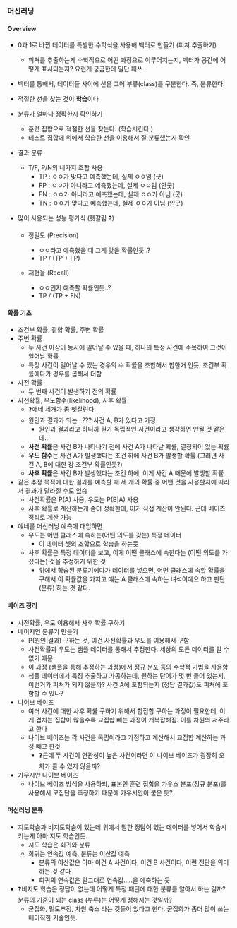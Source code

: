 ### 머신러닝

#### Overview

- 0과 1로 바뀐 데이터를 특별한 수학식을 사용해 벡터로 만들기 (피쳐 추출하기)

  - 피쳐를 추출하는게 수학적으로 어떤 과정으로 이루어지는지, 벡터가 공간에 어떻게 표시되는지? 요런게 궁금한데 일단 패쓰

- 벡터를 통해서, 데이터들 사이에 선을 그어 부류(class)를 구분한다. 즉, 분류한다.

- 적절한 선을 찾는 것이 **학습**이다

- 분류가 얼마나 정확한지 확인하기

  - 훈련 집합으로 적절한 선을 찾는다. (학습시킨다.)
  - 테스트 집합에 위에서 학습한 선을 이용해서 잘 분류했는지 확인

- 결과 분류

  - T/F, P/N의 네가지 조합 사용
    - TP : ㅇㅇ가 맞다고 예측했는데, 실제 ㅇㅇ임 (굿)
    - FP : ㅇㅇ가 아니라고 예측했는데, 실제 ㅇㅇ임 (안굿)
    - FN : ㅇㅇ가 아니라고 예측했는데, 실제 ㅇㅇ가 아님 (굿)
    - TN : ㅇㅇ가 맞다고 예측했는데, 실제 ㅇㅇ가 아님 (안굿)

- 많이 사용되는 성능 평가식 (헷갈림 ❓)

  - 정밀도 (Precision)
    - ㅇㅇ라고 예측했을 때 그게 맞을 확률인듯..?
    - TP / (TP + FP)

  - 재현율 (Recall)
    - ㅇㅇ인지 예측할 확률인듯..?
    - TP / (TP + FN)

#### 확률 기초 

- 조건부 확률, 결합 확률, 주변 확률
- 주변 확률
  - 두 사건 이상이 동시에 일어날 수 있을 때, 하나의 특정 사건에 주목하여 그것이 일어날 확률
  - 특정 사건이 일어날 수 있는 경우의 수 확률을 조합해서 합한거 인듯, 조건부 확률에다가 경우를 곱해서 더함
- 사전 확률
  - 두 번째 사건이 발생하기 전의 확률
- 사전확률, 우도함수(likelihood), 사후 확률
  - ❓얘네 세개가 좀 헷갈린다. 
  - 원인과 결과가 되는...??? 사건 A, B가 있다고 가정
    - 원인과 결과라고 하니까 뭔가 독립적인 사건이라고 생각하면 안될 것 같은데...
  - **사전 확률**은 사건 B가 나타나기 전에 사건 A가 나타날 확률, 결정되어 있는 확률
  - **우도 함수**는 사건 A가 발생했다는 조건 하에 사건 B가 발생할 확률 (그러면 사건 A, B에 대한 걍 조건부 확률인듯?)
  - **사후 확률**은 사건 B가 발생했다는 조건 하에, 이게 사건 A 때문에 발생할 확률
- 같은 추정 목적에 대한 결과를 예측할 때 세 개의 확률 중 어떤 것을 사용할지에 따라서 결과가 달라질 수도 있슴
  - 사전확률은 P(A) 사용, 우도는 P(B|A) 사용
  - 사후 확률로 계산하는게 좀더 정확한데, 이거 직접 계산이 안된다. 근데 베이즈 정리로 계산 가능
- 얘네를 머신러닝 예측에 대입하면
  - 우도는 어떤 클래스에 속하는(어떤 의도를 갖는) 특정 데이터
    - 이 데이터 셋의 조합으로 학습을 하는듯
  - 사후 확률은 특정 데이터를 보고, 이게 어떤 클래스에 속한다는 (어떤 의도를 가졌다는) 것을 추정하기 위한 것
    - 위에서 학습된 분류기에다가 데이터를 넣으면, 어떤 클래스에 속할 확률을 구해서 이 확률값을 가지고 얘는 A 클래스에 속하는 녀석이예요 하고 판단 (분류) 하는 것 같다.

#### 베이즈 정리

- 사전확률, 우도 이용해서 사후 확률 구하기
- 베이지언 분류기 만들기
  - P(원인|결과) 구하는 것, 이건 사전확률과 우도를 이용해서 구함
  - 사전확률과 우도는 샘플 데이터를 통해서 추정한다. 세상의 모든 데이터를 알 수 없기 때문
  - 이 과정 (샘플을 통해 추정하는 과정)에서 정규 분포 등의 수학적 기법을 사용함
  - 샘플 데이터에서 특징 추출하고 가공하는데, 원하는 단어가 몇 번 들어 있는지, 이런거가 피쳐가 되지 않을까? 사건 A에 포함되는지 (정답 결과값)도 피쳐에 포함할 수 있나?
- 나이브 베이즈
  - 여러 사건에 대한 사후 확률 구하기 위해서 합집합 구하는 과정이 필요한데, 이게 겹치는 집합이 많을수록 교집합 빼는 과정이 개복잡해짐. 이를 차원의 저주라고 한다
  - 나이브 베이즈는 각 사건을 독립이라고 가정하고 계산해서 교집합 계산하는 과정 빼고 한것
    - ❓근데 두 사건이 연관성이 높은 사건이라면 이 나이브 베이즈가 굉장히 오차가 클 수 있지 않을까?
- 가우시안 나이브 베이즈
  - 나이브 베이즈 방식을 사용하되, 표본인 훈련 집합을 가우스 분포(정규 분포)를 사용해서 모집단을 추정하기 때문에 가우시안이 붙은 듯?

#### 머신러닝 분류

- 지도학습과 비지도학습이 있는데 위에서 말한 정답이 있는 데이터를 넣어서 학습시키는게 아마 지도 학습인듯. 
  - 지도 학습은 회귀와 분류
  - 회귀는 연속값 예측, 분류는 이산값 예측
    - 분류의 이산값은 아마 이건 A 사건이다, 이건 B 사건이다, 이런 진단을 의미하는 것 같다
    - 회귀의 연속값은 말그대로 연속값.....을 예측하는 듯
- ❓비지도 학습은 정답이 없는데 어떻게 특정 패턴에 대한 분류를 알아서 하는 걸까? 분류의 기준이 되는 class (부류)는 어떻게 정해지는 것일까?
  - 군집화, 밀도추정, 차원 축소 라는 것들이 있다고 한다. 군집화가 좀더 많이 쓰는 베이직한 기술인듯.